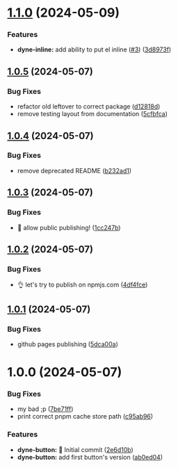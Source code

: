 # [1.1.0](https://github.com/dyne/components/compare/v1.0.5...v1.1.0) (2024-05-09)


### Features

* **dyne-inline:** add ability to put el inline ([#3](https://github.com/dyne/components/issues/3)) ([3d8973f](https://github.com/dyne/components/commit/3d8973f1ccd3e485e50dac81fee2790884ff92dc))

## [1.0.5](https://github.com/dyne/components/compare/v1.0.4...v1.0.5) (2024-05-07)


### Bug Fixes

* refactor old leftover to correct package ([d12818d](https://github.com/dyne/components/commit/d12818d24a1e54b6292a7cb4211a436594c4ccad))
* remove testing layout from documentation ([5cfbfca](https://github.com/dyne/components/commit/5cfbfca3f6159cec2bc720146ba53c7fb227f724))

## [1.0.4](https://github.com/dyne/components/compare/v1.0.3...v1.0.4) (2024-05-07)


### Bug Fixes

* remove deprecated README ([b232ad1](https://github.com/dyne/components/commit/b232ad15fb5dc81a7fa5527a45b73f0a0c83cc4f))

## [1.0.3](https://github.com/dyne/components/compare/v1.0.2...v1.0.3) (2024-05-07)


### Bug Fixes

* 🤦 allow public publishing! ([1cc247b](https://github.com/dyne/components/commit/1cc247bdb9256e35d5b77b06cc0cd24c72819358))

## [1.0.2](https://github.com/dyne/components/compare/v1.0.1...v1.0.2) (2024-05-07)


### Bug Fixes

* 👌 let's try to publish on npmjs.com ([4df4fce](https://github.com/dyne/components/commit/4df4fce60e47a9c450a8cbeeeaf3f2bff76c1c81))

## [1.0.1](https://github.com/dyne/components/compare/v1.0.0...v1.0.1) (2024-05-07)


### Bug Fixes

* github pages publishing ([5dca00a](https://github.com/dyne/components/commit/5dca00a3b75cd4ff4f47644f6fd3ee4176de2ade))

# 1.0.0 (2024-05-07)


### Bug Fixes

* my bad ;p ([7be71ff](https://github.com/dyne/components/commit/7be71ffe7be95b470431557492dfc399b775d9b0))
* print correct pnpm cache store path ([c95ab96](https://github.com/dyne/components/commit/c95ab96752dd8b266cdecc5db3f64c230efa2ef6))


### Features

* **dyne-button:** 🎉 Initial commit ([2e6d10b](https://github.com/dyne/components/commit/2e6d10bd16343149d2b8ef3e20a49901a6c0a342))
* **dyne-button:** add first button's version ([ab0ed04](https://github.com/dyne/components/commit/ab0ed0445aae4b1a4ab2fe051fa0e09571ada8bb))
